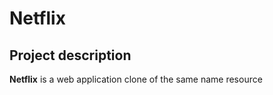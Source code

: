 # Netflix

## Project description

**Netflix** is a web application clone of the same name resource
